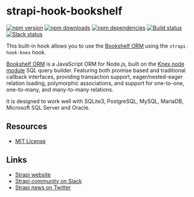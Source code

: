 # strapi-hook-bookshelf

[![npm version](https://img.shields.io/npm/v/strapi-hook-bookshelf.svg)](https://www.npmjs.org/package/strapi-hook-bookshelf)
[![npm downloads](https://img.shields.io/npm/dm/strapi-hook-bookshelf.svg)](https://www.npmjs.org/package/strapi-hook-bookshelf)
[![npm dependencies](https://david-dm.org/strapi/strapi-hook-bookshelf.svg)](https://david-dm.org/strapi/strapi-hook-bookshelf)
[![Build status](https://travis-ci.org/strapi/strapi-hook-bookshelf.svg?branch=master)](https://travis-ci.org/strapi/strapi-hook-bookshelf)
[![Slack status](http://strapi-slack.herokuapp.com/badge.svg)](http://slack.strapi.io)

This built-in hook allows you to use the [Bookshelf ORM](http://bookshelfjs.org/) using the `strapi-hook-knex` hook.

[Bookshelf ORM](http://bookshelfjs.org/) is a JavaScript ORM for Node.js, built on the [Knex node module](http://knexjs.org/) SQL query builder. Featuring both promise based and traditional callback interfaces, providing transaction support, eager/nested-eager relation loading, polymorphic associations, and support for one-to-one, one-to-many, and many-to-many relations.

It is designed to work well with SQLite3, PostgreSQL, MySQL, MariaDB, Microsoft SQL Server and Oracle.

## Resources

- [MIT License](LICENSE.md)

## Links

- [Strapi website](http://strapi.io/)
- [Strapi community on Slack](http://slack.strapi.io)
- [Strapi news on Twitter](https://twitter.com/strapijs)
